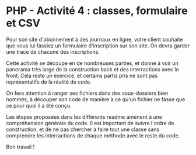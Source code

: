 # PHP - Activité 4 : classes, formulaire et CSV

Pour son site d'abonnement à des journaux en ligne, votre client souhaite que vous lui fassiez un formulaire d'inscription sur son site. On devra garder une trace de chacune des inscriptions.

Cette activité se découpe en de nombreuses parties, et donne à voir un panorama très large de la construction back et des interractions avec le front. Cela reste un exercice, et certains partis pris ne sont pas représentatifs de la réalité de code.

On fera attention à ranger ses fichiers dans des sous-dossiers bien nommés, à découper son code de manière à ce qu'un fichier ne fasse que ce pour quoi il a été conçu.

Les étapes proposées dans les différents readme amènent à une compréhension générale du code. Il est important de suivre l'ordre de construction, et de ne pas chercher à faire tout une classe sans comprendre les interractions de chaque méthode avec le reste du code.

Bon travail !
